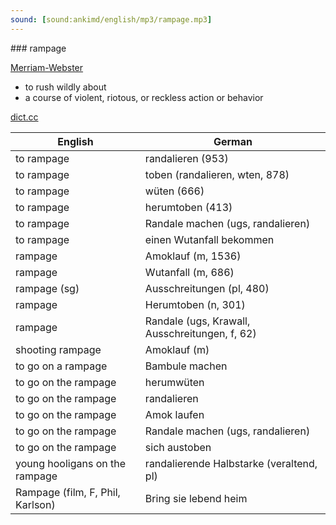 ```yaml
---
sound: [sound:ankimd/english/mp3/rampage.mp3]
---
```


\### rampage

[Merriam-Webster](https://www.merriam-webster.com/dictionary/rampage)

- to rush wildly about
- a course of violent, riotous, or reckless action or behavior

[dict.cc](https://www.dict.cc/rampage)

| English        | German       |
| -------------- | ------------ |
| to rampage | randalieren (953) |
| to rampage | toben (randalieren, wten, 878) |
| to rampage | wüten (666) |
| to rampage | herumtoben (413) |
| to rampage | Randale machen (ugs, randalieren) |
| to rampage | einen Wutanfall bekommen |
| rampage | Amoklauf (m, 1536) |
| rampage | Wutanfall (m, 686) |
| rampage (sg) | Ausschreitungen (pl, 480) |
| rampage | Herumtoben (n, 301) |
| rampage | Randale (ugs, Krawall, Ausschreitungen, f, 62) |
| shooting rampage | Amoklauf (m) |
| to go on a rampage | Bambule machen |
| to go on the rampage | herumwüten |
| to go on the rampage | randalieren |
| to go on the rampage | Amok laufen |
| to go on the rampage | Randale machen (ugs, randalieren) |
| to go on the rampage | sich austoben |
| young hooligans on the rampage | randalierende Halbstarke (veraltend, pl) |
| Rampage (film, F, Phil, Karlson) | Bring sie lebend heim |
